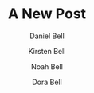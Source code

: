 ---
author:
  - Daniel Bell
  - Kirsten Bell
  - Noah Bell
  - Dora Bell
title: A New Post
description: A short description
image: https://unsplash.it/700/466
advertisment_link: https://google.com
advertisment_image: https://fillmurray.com/728/90
categories:
  - Sales
  - Marketing
---